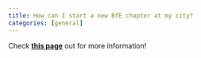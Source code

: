 ```yaml
---
title: How can I start a new BfE chapter at my city?
categories: [general]
---
```


Check [**this page**](https://test-site.bridgesforenterprise.com/who-we-are/our-chapters/) out for more information!